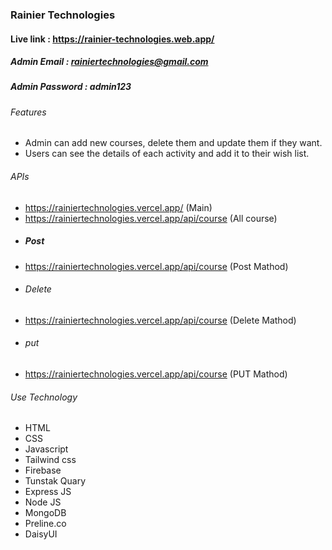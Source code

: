 ### Rainier Technologies

#### Live link : https://rainier-technologies.web.app/

##### Admin Email : rainiertechnologies@gmail.com
##### Admin Password : admin123

###### Features
- Admin can add new courses, delete them and update them if they want.
- Users can see the details of each activity and add it to their wish list.

###### APIs
- https://rainiertechnologies.vercel.app/ (Main)
- https://rainiertechnologies.vercel.app/api/course (All course)
- ##### Post
- https://rainiertechnologies.vercel.app/api/course (Post Mathod)
- ###### Delete
- https://rainiertechnologies.vercel.app/api/course (Delete Mathod)
- ###### put
- https://rainiertechnologies.vercel.app/api/course (PUT Mathod)
###### Use Technology
- HTML
- CSS
- Javascript
- Tailwind css
- Firebase
- Tunstak Quary
- Express JS
- Node JS
- MongoDB
- Preline.co
- DaisyUI
